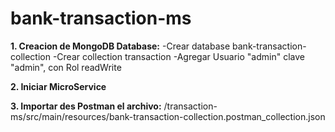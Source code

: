 # bank-transaction-ms
**1. Creacion de MongoDB Database:**
-Crear database bank-transaction-collection
-Crear collection transaction
-Agregar Usuario "admin" clave "admin", con Rol readWrite

**2. Iniciar MicroService**

**3. Importar des Postman el archivo:**
/transaction-ms/src/main/resources/bank-transaction-collection.postman_collection.json
